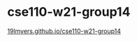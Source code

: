 # cse110-w21-group14
[19lmyers.github.io/cse110-w21-group14](19lmyers.github.io/cse110-w21-group14)
